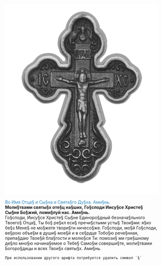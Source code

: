 <span id="cross-orthodox">![Cross Orthodox](/000.png)</span>

<span style="color: #2C87BF;">Во Имя Отца§ и Сы§на и Свята§го Ду§ха. Ами§нь.</span>
<br>
**Моли§твами святы§х оте§ц на§ших, Го§споди Иису§се Христе§ Сы§не Бо§жий, поми§луй нас. Ами§нь.**
<br>
Го§споди, Иису§се Христе§ Сы§не Единоро§дный безнача§льного Твоего§ Отца§, Ты бо§ ре§кл еси§ пречи§стыми усты§ Твои§ми: я§ко бе§з Мене§ не мо§жете твори§ти ничесо§же. Го§споди, мо§й Го§споди, ве§рою объе§м в души§ мое§й и в се§рдце Тобо§ю рече§нная, припа§даю Твое§й бла§гоcти и молю§ся Ти: помози§ ми гре§шному де§ло мно§ю начина§емое о Тебе§ Само§м соверши§те, моли§твами Богоро§дицы и всех Твои§х святы§х. Ами§нь.
<br>

	При использовании другого шрифта потребуется удалить символ `§`

